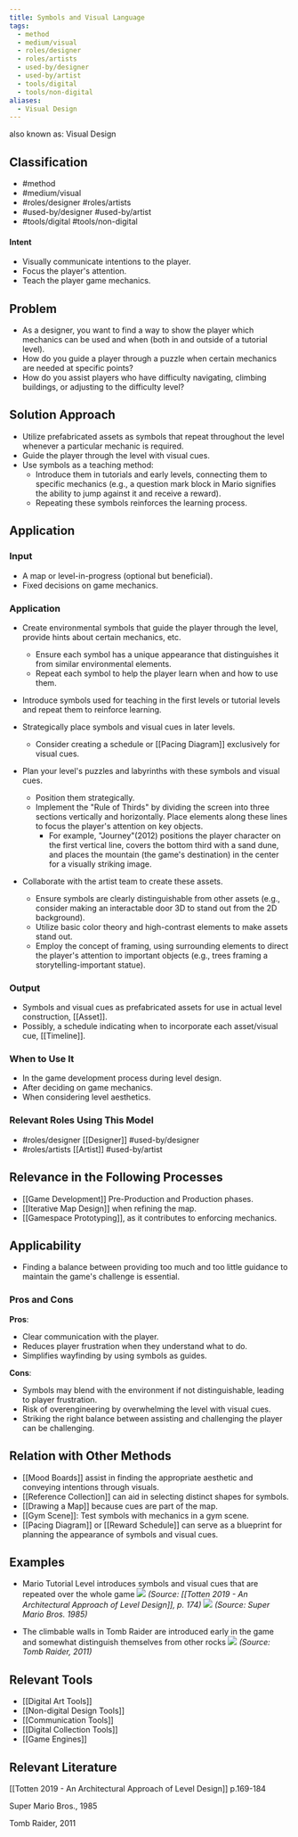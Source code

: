 ```yaml
---
title: Symbols and Visual Language
tags:
  - method
  - medium/visual
  - roles/designer
  - roles/artists
  - used-by/designer
  - used-by/artist
  - tools/digital
  - tools/non-digital
aliases:
  - Visual Design
---
```



also known as: Visual Design

## Classification
- #method 
- #medium/visual 
- #roles/designer #roles/artists 
- #used-by/designer #used-by/artist 
- #tools/digital #tools/non-digital 

#### Intent

- Visually communicate intentions to the player.
- Focus the player's attention.
- Teach the player game mechanics.

## Problem

- As a designer, you want to find a way to show the player which mechanics can be used and when (both in and outside of a tutorial level).
- How do you guide a player through a puzzle when certain mechanics are needed at specific points?
- How do you assist players who have difficulty navigating, climbing buildings, or adjusting to the difficulty level?

## Solution Approach

- Utilize prefabricated assets as symbols that repeat throughout the level whenever a particular mechanic is required.
- Guide the player through the level with visual cues.
- Use symbols as a teaching method:
    - Introduce them in tutorials and early levels, connecting them to specific mechanics (e.g., a question mark block in Mario signifies the ability to jump against it and receive a reward).
    - Repeating these symbols reinforces the learning process.

## Application

### Input

- A map or level-in-progress (optional but beneficial).
- Fixed decisions on game mechanics.

### Application

- Create environmental symbols that guide the player through the level, provide hints about certain mechanics, etc.
    - Ensure each symbol has a unique appearance that distinguishes it from similar environmental elements.
    - Repeat each symbol to help the player learn when and how to use them.
      
- Introduce symbols used for teaching in the first levels or tutorial levels and repeat them to reinforce learning.
    
- Strategically place symbols and visual cues in later levels.
    - Consider creating a schedule or [[Pacing Diagram]] exclusively for visual cues.
      
- Plan your level's puzzles and labyrinths with these symbols and visual cues.
    - Position them strategically.
    - Implement the "Rule of Thirds" by dividing the screen into three sections vertically and horizontally. Place elements along these lines to focus the player's attention on key objects.
        - For example, "Journey"(2012) positions the player character on the first vertical line, covers the bottom third with a sand dune, and places the mountain (the game's destination) in the center for a visually striking image.
          
- Collaborate with the artist team to create these assets.
    - Ensure symbols are clearly distinguishable from other assets (e.g., consider making an interactable door 3D to stand out from the 2D background).
    - Utilize basic color theory and high-contrast elements to make assets stand out.
    - Employ the concept of framing, using surrounding elements to direct the player's attention to important objects (e.g., trees framing a storytelling-important statue).

### Output

- Symbols and visual cues as prefabricated assets for use in actual level construction, [[Asset]].
- Possibly, a schedule indicating when to incorporate each asset/visual cue, [[Timeline]].

### When to Use It

- In the game development process during level design.
- After deciding on game mechanics.
- When considering level aesthetics.

### Relevant Roles Using This Model

- #roles/designer [[Designer]] #used-by/designer
- #roles/artists [[Artist]] #used-by/artist

## Relevance in the Following Processes

- [[Game Development]] Pre-Production and Production phases.
- [[Iterative Map Design]] when refining the map.
- [[Gamespace Prototyping]], as it contributes to enforcing mechanics.

## Applicability

- Finding a balance between providing too much and too little guidance to maintain the game's challenge is essential.

### Pros and Cons

**Pros**:

- Clear communication with the player.
- Reduces player frustration when they understand what to do.
- Simplifies wayfinding by using symbols as guides.

**Cons**:

- Symbols may blend with the environment if not distinguishable, leading to player frustration.
- Risk of overengineering by overwhelming the level with visual cues.
- Striking the right balance between assisting and challenging the player can be challenging.

## Relation with Other Methods

- [[Mood Boards]] assist in finding the appropriate aesthetic and conveying intentions through visuals.
- [[Reference Collection]] can aid in selecting distinct shapes for symbols.
- [[Drawing a Map]] because cues are part of the map.
- [[Gym Scene]]: Test symbols with mechanics in a gym scene.
- [[Pacing Diagram]] or [[Reward Schedule]] can serve as a blueprint for planning the appearance of symbols and visual cues.

## Examples

- Mario Tutorial Level introduces symbols and visual cues that are repeated over the whole game
  ![](assets/MarioTutorialLevel.png)
  _(Source: [[Totten 2019 - An Architectural Approach of Level Design]], p. 174)_
  ![](assets/MarioTutorialLevelScreenshot.png)
  _(Source: Super Mario Bros. 1985)_

- The climbable walls in Tomb Raider are introduced early in the game and somewhat distinguish themselves from other rocks
  ![](assets/TombRaiderWalls.png)
  _(Source: Tomb Raider, 2011)_

## Relevant Tools
- [[Digital Art Tools]]
- [[Non-digital Design Tools]]
- [[Communication Tools]]
- [[Digital Collection Tools]]
- [[Game Engines]]

## Relevant Literature

[[Totten 2019 - An Architectural Approach of Level Design]] p.169-184

Super Mario Bros., 1985

Tomb Raider, 2011



